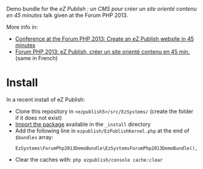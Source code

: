 Demo bundle for the *eZ Publish : un CMS pour créer un site orienté contenu en
45 minutes* talk given at the Forum PHP 2013.

More info in:

* [Conference at the Forum PHP 2013: Create an eZ Publish website in 45
  minutes](http://share.ez.no/blogs/damien-pobel/conference-at-the-forum-php-2013-create-an-ez-publish-website-in-45-minutes)
* [Forum PHP 2013: eZ Publish, créer un site orienté contenu en 45 min.](http://damien.pobel.fr/post/ez-publish-forum-php-2013-creer-site-oriente-contenu) (same in French)

# Install

In a recent install of eZ Publish:

* Clone this repository in `<ezpublish5>/src/EzSystems/` (create the folder if it
  does not exist)
* [Import the package](http://doc.ez.no/eZ-Publish/Technical-manual/4.x/Features/Packages/Importing-packages-to-the-system)
  available
in the `_install` directory
* Add the following line in `ezpublish/EzPublishKernel.php` at the end of
  `$bundles` array:
  ```new
  EzSystems\ForumPhp2013DemoBundle\EzSystemsForumPhp2013DemoBundle(),
  ```
* Clear the caches with: `php ezpublish/console cache:clear`
